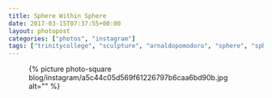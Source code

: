 ```yaml
---
title: Sphere Within Sphere
date: 2017-03-15T07:37:55+00:00
layout: photopost
categories: ["photos", "instagram"]
tags: ["trinitycollege", "sculpture", "arnaldopomodoro", "sphere", "spherewithinsphere", "dublin", "ireland"]
---
```


<figure class="photo photo--square">
  {% picture photo-square blog/instagram/a5c44c05d569f61226797b6caa6bd90b.jpg alt="" %}
</figure>


